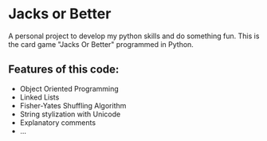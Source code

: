 # Jacks or Better
 A personal project to develop my python skills and do something fun. This is the card game "Jacks Or Better" programmed in Python.

 ## Features of this code:
  * Object Oriented Programming
  * Linked Lists
  * Fisher-Yates Shuffling Algorithm
  * String stylization with Unicode
  * Explanatory comments
  * ...
